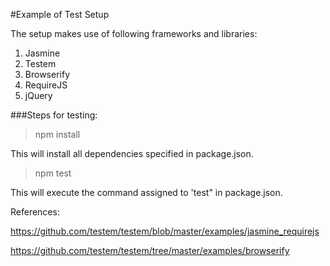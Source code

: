 #Example of Test Setup

The setup makes use of following frameworks and libraries:

1. Jasmine
2. Testem
3. Browserify
4. RequireJS
5. jQuery

###Steps for testing:

>npm install

This will install all dependencies specified in package.json.

>npm test

This will execute the command assigned to 'test" in package.json.


References:

<https://github.com/testem/testem/blob/master/examples/jasmine_requirejs>

<https://github.com/testem/testem/tree/master/examples/browserify>
